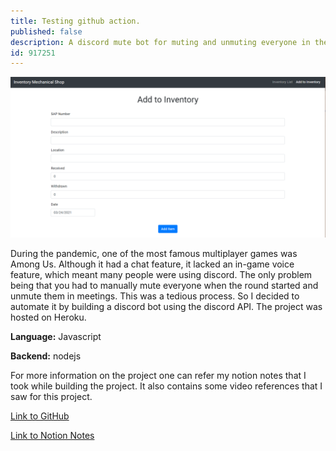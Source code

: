 ```yaml
---
title: Testing github action.
published: false
description: A discord mute bot for muting and unmuting everyone in the voice channel
id: 917251
---
```


![Image of Add to Inventory Interface](/static/media/inventory-management/add-to-inventory-image.png "Add to inventory interface")

During the pandemic, one of the most famous multiplayer games was Among Us. Although it had a chat feature, it lacked an in-game voice feature, which meant many people were using discord. The only problem being that you had to manually mute everyone when the round started and unmute them in meetings. This was a tedious process. So I decided to automate it by building a discord bot using the discord API. The project was hosted on Heroku.

**Language:** Javascript

**Backend:** nodejs

For more information on the project one can refer my notion notes that I took while building the project. It also contains some video references that I saw for this project.

<p style="text-align: center;">

<a href="https://github.com/SarthakNarayan/discordMuteBot" target="_blank" rel="noopener noreferrer">Link to GitHub</a>

</p>

<p style="text-align: center;">

<a href="https://www.notion.so/sarthaknarayan/Coding-a-discord-bot-a4012665fd7946dea5edf11192165c52" target="_blank" rel="noopener noreferrer">Link to Notion Notes</a>

</p>
